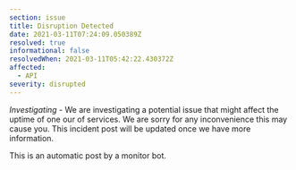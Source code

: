```yaml
---
section: issue
title: Disruption Detected
date: 2021-03-11T07:24:09.050389Z
resolved: true
informational: false
resolvedWhen: 2021-03-11T05:42:22.430372Z
affected:
  - API
severity: disrupted
---
```

*Investigating* - We are investigating a potential issue that might affect the uptime of one our of services. We are sorry for any inconvenience this may cause you. This incident post will be updated once we have more information.

This is an automatic post by a monitor bot.
        